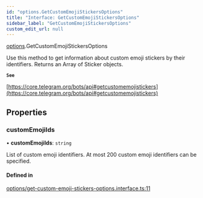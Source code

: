 ```yaml
---
id: "options.GetCustomEmojiStickersOptions"
title: "Interface: GetCustomEmojiStickersOptions"
sidebar_label: "GetCustomEmojiStickersOptions"
custom_edit_url: null
---
```


[options](../modules/options.md).GetCustomEmojiStickersOptions

Use this method to get information about custom emoji stickers by their
identifiers. Returns an Array of Sticker objects.

**`See`**

[https://core.telegram.org/bots/api#getcustomemojistickers](https://core.telegram.org/bots/api#getcustomemojistickers)

## Properties

### customEmojiIds

• **customEmojiIds**: `string`

List of custom emoji identifiers. At most 200 custom emoji identifiers can be
specified.

#### Defined in

[options/get-custom-emoji-stickers-options.interface.ts:11](https://github.com/DeityLamb/telegramjs/blob/32b4cca/packages/common/lib/interfaces/options/get-custom-emoji-stickers-options.interface.ts#L11)
